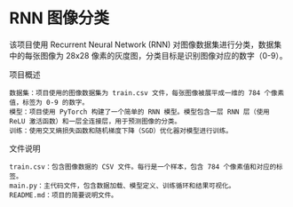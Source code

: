 # RNN 图像分类

该项目使用 Recurrent Neural Network (RNN) 对图像数据集进行分类，数据集中的每张图像为 28x28 像素的灰度图，分类目标是识别图像对应的数字（0-9）。

项目概述

    数据集：项目使用的图像数据集为 train.csv 文件，每张图像被展平成一维的 784 个像素值，标签为 0-9 的数字。
    模型：项目使用 PyTorch 构建了一个简单的 RNN 模型。模型包含一层 RNN 层（使用 ReLU 激活函数）和一层全连接层，用于预测图像的分类。
    训练：使用交叉熵损失函数和随机梯度下降（SGD）优化器对模型进行训练。

文件说明

    train.csv：包含图像数据的 CSV 文件。每行是一个样本，包含 784 个像素值和对应的标签。
    main.py：主代码文件，包含数据加载、模型定义、训练循环和结果可视化。
    README.md：项目的简要说明文件。

